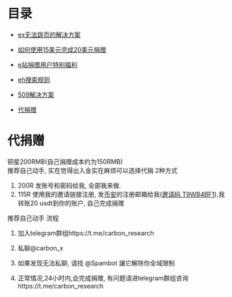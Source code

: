 # 目录
*  [ex无法跳页的解决方案](https://github.com/kk9448/ehDonate/blob/main/ex无法跳页的解决方案.md)

*  [如何使用15美元完成20美元捐赠](https://github.com/kk9448/ehDonate/blob/main/README.md)

*  [e站捐赠用户特别福利](https://github.com/kk9448/ehDonate/blob/main/eh捐赠用户特别福利.md)

*  [eh搜索规则](https://github.com/kk9448/ehDonate/blob/main/eh搜索规则.md)

*  [509解决方案](https://github.com/kk9448/ehDonate/blob/main/ban以及509解决方案.md)

*  [代捐赠](https://github.com/kk9448/ehDonate/blob/main/代捐赠.md)

# 代捐赠
铜星200RMB(自己捐赠成本约为150RMB)</br>
推荐自己动手, 实在觉得出入金实在麻烦可以选择代捐
2种方式
1) 200R 发账号和密码给我, 全部我来做. 
2) 115R 使用我的邀请链接注册, 发[币安](https://accounts.binance.com/zh-CN/register?ref=T9WB4BF1)的注册邮箱给我([邀请码 T9WB4BF1](https://accounts.binance.com/zh-CN/register?ref=36615347)),我转账20 usdt到你的账户, 自己完成捐赠

推荐自己动手
流程

1) 加入telegram群组https://t.me/carbon_research

2) 私聊@carbon_x 

3) 如果发现无法私聊, 请找 @Spambot 讓它解除你全域限制

4) 正常情况,24小时内,会完成捐赠, 有问题请进telegram群组咨询https://t.me/carbon_research
